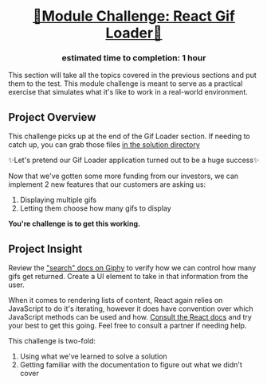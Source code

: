 <h1 style="text-align: center; text-decoration: underline">🚨Module Challenge: React Gif Loader🚨</h1>

<h3 style="font-style: bold; text-align:center;">estimated time to completion: 1 hour</h3>

This section will take all the topics covered in the previous sections and put them to the test. This module challenge is meant to serve as a practical exercise that simulates what it's like to work in a real-world environment.

## Project Overview

This challenge picks up at the end of the Gif Loader section. If needing to catch up, you can grab those files [in the solution directory](/learning-tracks/react/gif-loader-functional)

✨Let's pretend our Gif Loader application turned out to be a huge success✨

Now that we've gotten some more funding from our investors, we can implement 2 new features that our customers are asking us:

1. Displaying multiple gifs
1. Letting them choose how many gifs to display

**You're challenge is to get this working.**

## Project Insight

Review the ["search" docs on Giphy](https://developers.giphy.com/docs/) to verify how we can control how many gifs get returned. Create a UI element to take in that information from the user.

When it comes to rendering lists of content, React again relies on JavaScript to do it's iterating, however it does have convention over which JavaScript methods can be used and how. [Consult the React docs](https://reactjs.org/docs/lists-and-keys.html) and try your best to get this going. Feel free to consult a partner if needing help.

This challenge is two-fold:

1. Using what we've learned to solve a solution
2. Getting familiar with the documentation to figure out what we didn't cover
